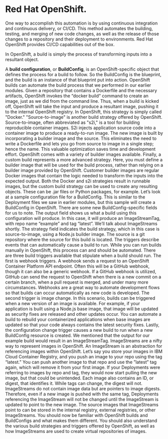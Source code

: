 # Red Hat OpenShift.


One way to accomplish this automation is by using continuous integration and continuous
delivery, or CI/CD.
This method automates the building, testing, and merging of new code changes, as well as
the release of those changes to a repository and their deployment to environments.
Red Hat OpenShift provides CI/CD capabilities out of the box.

In OpenShift, a build is simply the process of transforming inputs into a resultant object.

A **build configuration**, or **BuildConfig**, is an OpenShift-specific object that defines
the process for a build to follow.
So the BuildConfig is the blueprint, and the build is an instance of that blueprint put
into action.
OpenShift builds can automate the build process that we performed in our earlier modules.
Given a repository that contains a Dockerfile and the necessary artifacts, OpenShift invokes
the “docker build“ command to create an image, just as we did from the command line.
Thus, when a build is kicked off, OpenShift will take the input and produce a resultant
image, pushing it to the internal OpenShift registry.
In OpenShift, this strategy is simply called "Docker."
"Source-to-image" is another build strategy offered by OpenShift.
Source-to-image, often abbreviated as "s2i," is a tool for building reproducible container
images.
S2i injects application source code into a container image to produce a ready-to-run
image.
The new image is built by incorporating a builder image and the source.
This eliminates the need to write a Dockerfile and lets you go from source to image in a
single step; hence the name.
This valuable optimization saves time and development effort.
OpenShift comes with a variety of builder images available.
Finally, a custom build represents a more advanced strategy.
Here, you must define a builder image that will be used for the build process, rather
than relying on a builder image provided by OpenShift.
Customer builder images are regular Docker images that contain the logic needed to transform
the inputs into the expected output.
Both the Docker and s2i strategies result in runnable images, but the custom build strategy
can be used to create any resulting objects.
These can be .jar files or Python packages, for example.
Let’s look at a sample configuration file for a BuildConfig.
This is similar to the Deployment files we saw in earlier modules, but this sample will
create a BuildConfig in OpenShift.
There are some new BuildConfig-specific fields for us to note.
The output field shows us what a build using this configuration will produce.
In this case, it will produce an ImageStreamTag, with repo name “example” and tag “latest”.
We’ll talk about ImageStreams shortly.
The strategy field indicates the build strategy, which in this case is source-to-image, using
a Node.js builder image.
The source is a git repository where the source for this build is located.
The triggers describe events that can automatically cause a build to run.
While you can run builds manually in OpenShift, this process can and should be automated.
There are three build triggers available that stipulate when a build should run.
The first is webhook triggers.
A webhook sends a request to an OpenShift Container Platform API endpoint.
Often this will be a GitHub webhook, though it can also be a generic webhook.
If a GitHub webhook is utilized, GitHub can send the request to OpenShift when there is
a new commit on a certain branch, when a pull request is merged, and under many more circumstances.
Webhooks are a great way to automate development flows so that builds can occur automatically
as new code is developed.
The second trigger is image change.
In this scenario, builds can be triggered when a new version of an image is available.
For example, if your application is built using a Node.js base image, that image will
be updated as security fixes are released and other updates occur.
You can automate a build to rebuild your containerized applications when base images are updated
so that your code always contains the latest security fixes.
Lastly, the configuration change trigger causes a new build to run when a new BuildConfig
resource is created.
We mentioned that the output for our example build would result in an ImageStreamTag.
ImageStreams are a nifty way to represent images in OpenShift.
An ImageStream is an abstraction for referencing images within OpenShift.
Let’s say you store your images in IBM Cloud Container Registry, and you push an image
to your repo using the tag “latest.”
You can push another image to that repo and use the ”latest” tag again, which will
remove it from your first image.
If your Deployments were referring to images by repo and tag, they would now start pulling
the new image, but that could be unintended.
Each image also contains an ID, or digest, that identifies it.
While tags can change, the digest will not.
ImageStreams do not contain image data but are pointers to image digests.
Therefore, even if a new image is pushed with the same tag, Deployments referencing the
ImageStream will not be changed until the ImageStream is updated to point to the new
image.
The source images that ImageStreams point to can be stored in the internal registry,
external registries, or other ImageStreams.
You should now be familiar with OpenShift builds and BuildConfigs and what makes them
different.
You should also understand the various build strategies and triggers offered by OpenShift,
as well as how ImageStreams are used to create virtual repositories of images.
